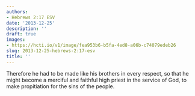 ```yaml
---
authors:
- Hebrews 2:17 ESV
date: '2013-12-25'
description: ''
draft: true
images:
- https://hcti.io/v1/image/fea953b6-b5fa-4ed8-a06b-c74079edeb26
slug: 2013-12-25-hebrews-2:17-esv
title: ''
---
```


Therefore he had to be made like his brothers in every respect, so that he might become a merciful and faithful high priest in the service of God, to make propitiation for the sins of the people.